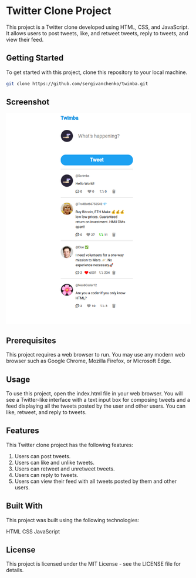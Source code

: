 # Twitter Clone Project

This project is a Twitter clone developed using HTML, CSS, and JavaScript. It allows users to post tweets, like, and retweet tweets, reply to tweets, and view their feed.

## Getting Started
To get started with this project, clone this repository to your local machine.

```bash
git clone https://github.com/sergivanchenko/twimba.git
```

## Screenshot

![Twimba](images/screenshot.png)

## Prerequisites
This project requires a web browser to run. You may use any modern web browser such as Google Chrome, Mozilla Firefox, or Microsoft Edge.

## Usage
To use this project, open the index.html file in your web browser. You will see a Twitter-like interface with a text input box for composing tweets and a feed displaying all the tweets posted by the user and other users. You can like, retweet, and reply to tweets.

## Features
This Twitter clone project has the following features:

1. Users can post tweets.
2. Users can like and unlike tweets.
3. Users can retweet and unretweet tweets.
4. Users can reply to tweets.
5. Users can view their feed with all tweets posted by them and other users.

## Built With
This project was built using the following technologies:

HTML
CSS
JavaScript

## License
This project is licensed under the MIT License - see the LICENSE file for details.